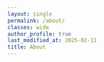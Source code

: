 ```yaml
---
layout: single
permalink: /about/
classes: wide
author_profile: true
last_modified_at: 2025-02-11
title: About
---
```

